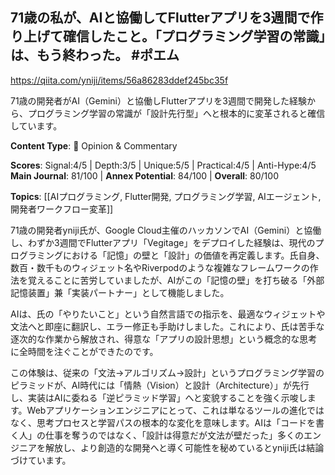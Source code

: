 ## 71歳の私が、AIと協働してFlutterアプリを3週間で作り上げて確信したこと。「プログラミング学習の常識」は、もう終わった。 #ポエム

https://qiita.com/yniji/items/56a86283ddef245bc35f

71歳の開発者がAI（Gemini）と協働しFlutterアプリを3週間で開発した経験から、プログラミング学習の常識が「設計先行型」へと根本的に変革されると確信しています。

**Content Type**: 💭 Opinion & Commentary

**Scores**: Signal:4/5 | Depth:3/5 | Unique:5/5 | Practical:4/5 | Anti-Hype:4/5
**Main Journal**: 81/100 | **Annex Potential**: 84/100 | **Overall**: 80/100

**Topics**: [[AIプログラミング, Flutter開発, プログラミング学習, AIエージェント, 開発者ワークフロー変革]]

71歳の開発者yniji氏が、Google Cloud主催のハッカソンでAI（Gemini）と協働し、わずか3週間でFlutterアプリ「Vegitage」をデプロイした経験は、現代のプログラミングにおける「記憶」の壁と「設計」の価値を再定義します。氏自身、数百・数千ものウィジェット名やRiverpodのような複雑なフレームワークの作法を覚えることに苦労していましたが、AIがこの「記憶の壁」を打ち破る「外部記憶装置」兼「実装パートナー」として機能しました。

AIは、氏の「やりたいこと」という自然言語での指示を、最適なウィジェットや文法へと即座に翻訳し、エラー修正も手助けしました。これにより、氏は苦手な逐次的な作業から解放され、得意な「アプリの設計思想」という概念的な思考に全時間を注ぐことができたのです。

この体験は、従来の「文法→アルゴリズム→設計」というプログラミング学習のピラミッドが、AI時代には「情熱（Vision）と設計（Architecture）」が先行し、実装はAIに委ねる「逆ピラミッド学習」へと変貌することを強く示唆します。Webアプリケーションエンジニアにとって、これは単なるツールの進化ではなく、思考プロセスと学習パスの根本的な変化を意味します。AIは「コードを書く人」の仕事を奪うのではなく、「設計は得意だが文法が壁だった」多くのエンジニアを解放し、より創造的な開発へと導く可能性を秘めているとyniji氏は結論づけています。